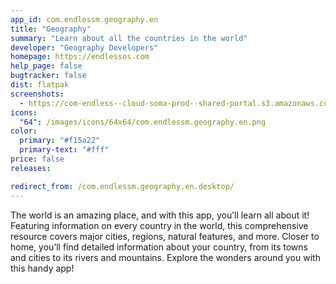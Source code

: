 ```yaml
---
app_id: com.endlessm.geography.en
title: "Geography"
summary: "Learn about all the countries in the world"
developer: "Geography Developers"
homepage: https://endlessos.com
help_page: false
bugtracker: false
dist: flatpak
screenshots:
  - https://com-endless--cloud-soma-prod--shared-portal.s3.amazonaws.com/apps.263.screenshots.0108fee0-690e-46d4-9d76-24799124f518_201810231904031313.png
icons:
  "64": /images/icons/64x64/com.endlessm.geography.en.png
color:
  primary: "#f15a22"
  primary-text: "#fff"
price: false
releases:

redirect_from: /com.endlessm.geography.en.desktop/
---
```


<p>The world is an amazing place, and with this app, you’ll learn all about it! Featuring information on every country in the world, this comprehensive resource covers major cities, regions, natural features, and more. Closer to home, you’ll find detailed information about your country, from its towns and cities to its rivers and mountains. Explore the wonders around you with this handy app!</p>
